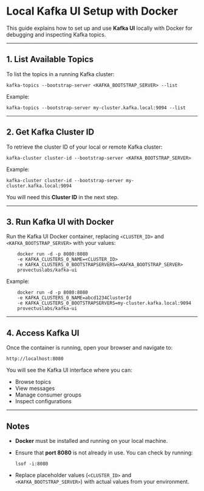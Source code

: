 # Local Kafka UI Setup with Docker

This guide explains how to set up and use **Kafka UI** locally with Docker for debugging and inspecting Kafka topics.

---

## 1. List Available Topics

To list the topics in a running Kafka cluster:

    kafka-topics --bootstrap-server <KAFKA_BOOTSTRAP_SERVER> --list

Example:

    kafka-topics --bootstrap-server my-cluster.kafka.local:9094 --list

---

## 2. Get Kafka Cluster ID

To retrieve the cluster ID of your local or remote Kafka cluster:

    kafka-cluster cluster-id --bootstrap-server <KAFKA_BOOTSTRAP_SERVER>

Example:

    kafka-cluster cluster-id --bootstrap-server my-cluster.kafka.local:9094

You will need this **Cluster ID** in the next step.

---

## 3. Run Kafka UI with Docker

Run the Kafka UI Docker container, replacing `<CLUSTER_ID>` and `<KAFKA_BOOTSTRAP_SERVER>` with your values:

```
    docker run -d -p 8080:8080
    -e KAFKA_CLUSTERS_0_NAME=<CLUSTER_ID>
    -e KAFKA_CLUSTERS_0_BOOTSTRAPSERVERS=<KAFKA_BOOTSTRAP_SERVER>
    provectuslabs/kafka-ui
```

Example:

```
    docker run -d -p 8080:8080
    -e KAFKA_CLUSTERS_0_NAME=abcd1234ClusterId
    -e KAFKA_CLUSTERS_0_BOOTSTRAPSERVERS=my-cluster.kafka.local:9094
    provectuslabs/kafka-ui
```

---

## 4. Access Kafka UI

Once the container is running, open your browser and navigate to:

    http://localhost:8080

You will see the Kafka UI interface where you can:

- Browse topics
- View messages
- Manage consumer groups
- Inspect configurations

---

## Notes

- **Docker** must be installed and running on your local machine.
- Ensure that **port 8080** is not already in use. You can check by running:

      lsof -i:8080

- Replace placeholder values (`<CLUSTER_ID>` and `<KAFKA_BOOTSTRAP_SERVER>`) with actual values from your environment.
